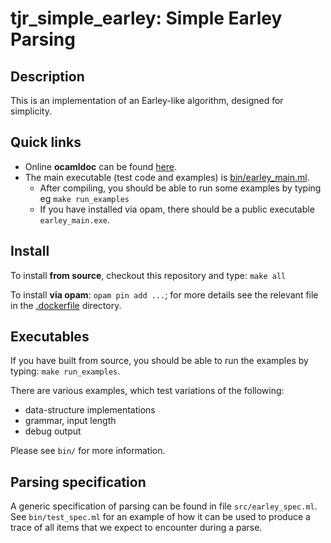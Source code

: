 # tjr_simple_earley: Simple Earley Parsing

## Description

This is an implementation of an Earley-like algorithm, designed for simplicity.

## Quick links

* Online **ocamldoc** can be found [here](https://tomjridge.github.io/tjr_simple_earley/index.html).
* The main executable (test code and examples) is [bin/earley_main.ml](./bin/earley_main.ml). 
  * After compiling, you should be able to run some examples by typing eg `make run_examples`
  * If you have installed via opam, there should be a public executable `earley_main.exe`.

## Install

To install **from source**, checkout this repository and type: `make all`

To install **via opam**: `opam pin add ...`; for more details see the relevant file in the [.dockerfile](./.dockerfile) directory. 


## Executables

If you have built from source, you should be able to run the examples by typing: `make run_examples`. 

There are various examples, which test variations of the following:

* data-structure implementations
* grammar, input length
* debug output

Please see `bin/` for more information.

## Parsing specification

A generic specification of parsing can be found in file `src/earley_spec.ml`. See `bin/test_spec.ml` for an example of how it can be used to produce a trace of all items that we expect to encounter during a parse.
